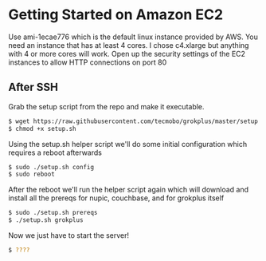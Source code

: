 ﻿# Getting Started on Amazon EC2
Use ami-1ecae776 which is the default linux instance provided by AWS. 
You need an instance that has at least 4 cores. I chose c4.xlarge but anything with 4 or more cores will work. Open up the security settings of the EC2 instances to allow HTTP connections on port 80
## After SSH
Grab the setup script from the repo and make it executable.
```sh
$ wget https://raw.githubusercontent.com/tecmobo/grokplus/master/setup.sh.
$ chmod +x setup.sh
```
Using the setup.sh helper script we'll do some initial configuration which requires a reboot afterwards
```sh
$ sudo ./setup.sh config
$ sudo reboot
```
After the reboot we'll run the helper script again which will download and install all the prereqs for nupic, couchbase, and for grokplus itself
```sh
$ sudo ./setup.sh prereqs
$ ./setup.sh grokplus
```
Now we just have to start the server!
```sh
$ ????
```
